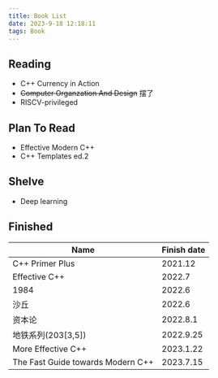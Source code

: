 ```yaml
---
title: Book List
date: 2023-9-18 12:18:11
tags: Book
---
```

## Reading

- C++ Currency in Action
- ~~Computer Organzation And Design~~ 摆了
- RISCV-privileged

## Plan To Read

- Effective Modern C++
- C++ Templates ed.2

## Shelve

- Deep learning

## Finished

| Name                   | Finish date |
| -                      | -           |
| C++ Primer Plus        | 2021.12     |
| Effective C++          | 2022.7      |
| 1984                   | 2022.6      |
| 沙丘                   | 2022.6      |
| 资本论                 | 2022.8.1    |
| 地铁系列(203[3,5])     | 2022.9.25   |
| More Effective C++     | 2023.1.22   |
| The Fast Guide towards Modern C++|2023.7.15|

